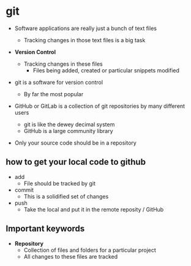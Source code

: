 # git
- Software applications are really just a bunch of text files
  - Tracking changes in those text files is a big task
- **Version Control**
  - Tracking changes in these files
    - Files being added, created or particular snippets modified
- git is a software for version control
  - By far the most popular
- GitHub or GitLab is a collection of git repositories by many different users
  - git is like the dewey decimal system
  - GitHub is a large community library

- Only your source code should be in a repository

## how to get your local code to github
- add
  - File should be tracked by git
- commit
  - This is a solidified set of changes
- push
  - Take the local and put it in the remote reposity / GitHub

## Important keywords
- **Repository**
  - Collection of files and folders for a particular project
  - All changes to these files are tracked
